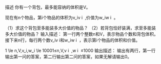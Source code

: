 描述
你有一个背包，最多能容纳的体积是V。

现在有n个物品，第i个物品的体积为v_iv 
i
​
  ,价值为w_iw 
i
​
 。

（1）求这个背包至多能装多大价值的物品？
（2）若背包恰好装满，求至多能装多大价值的物品？
输入描述：
第一行两个整数n和V，表示物品个数和背包体积。
接下来n行，每行两个数v_iv 
i
​
 和w_iw 
i
​
 ，表示第i个物品的体积和价值。

1 \le n,V,v_i,w_i \le 10001≤n,V,v 
i
​
 ,w 
i
​
 ≤1000
输出描述：
输出有两行，第一行输出第一问的答案，第二行输出第二问的答案，如果无解请输出0。